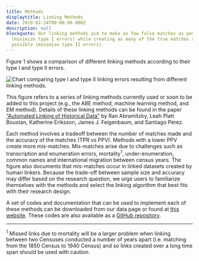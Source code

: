 ```yaml
---
title: Methods
displaytitle: Linking Methods
date: 2019-02-24T00:00:00.000Z
description: null
blockquote: Our linking methods aim to make as few false matches as possible
  (minimize type I errors) while creating as many of the true matches as
  possible (minimize type II errors).
---
```

Figure 1 shows a comparison of different linking methods according to their type I and type II errors.

![Chart comparing type I and type II linking errors resulting from different linking methods.](/uploads/link_methods.png)

This figure refers to a series of linking methods currently used or soon to be added to this project (e.g., the ABE method, machine learning method, and EM method). Details of these linking methods can be found in the paper <a target="_blank" href="https://scholar.princeton.edu/sites/default/files/lboustan/files/nber_automated_linking.pdf">“Automated Linking of Historical Data”</a> by Ran Abramitzky, Leah Platt Boustan, Katherine Eriksson, James J. Feigenbaum, and Santiago Pérez. 

Each method involves a tradeoff between the number of matches made and the accuracy of the matches (TPR vs PPV). Methods with a lower PPV create more mis-matches. Mis-matches arise due to challenges such as transcription and enumeration errors, mortality<sup>1</sup>, under-enumeration, common names and international migration between census years. The figure also documents that mis-matches occur in linked datasets created by human linkers. Because the trade-off between sample size and accuracy may differ based on the research question, we urge users to familiarize themselves with the methods and select the linking algorithm that best fits with their research design. 

A set of codes and documentation that can be used to implement each of these methods can be downloaded from our data page or found at <a target="_blank" href="https://ranabr.people.stanford.edu/matching-codes">this website</a>. These codes are also available as a <a target="_blank" href="https://github.com/historical-record-linking/matching-codes">GitHub repository</a>. 

<hr>

<p class="footnote"><sup>1</sup> Missed links due to mortality will be a larger problem when linking between two Censuses conducted a number of years apart (i.e. matching from the 1850 Census to 1940 Census) and so links created over a long time span should be used with caution.</p>
